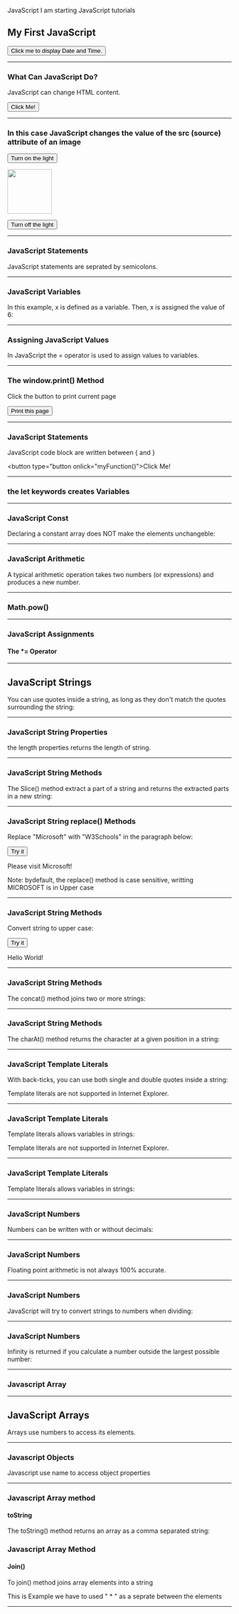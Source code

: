 JavaScript
I am starting JavaScript tutorials
<html>
<body>

<h2>My First JavaScript</h2>

<button type="button"
onclick="document.getElementById('demo').innerHTML = Date()">
Click me to display Date and Time.</button>

<p id="demo"></p>
  
-----------------------------------------------------------
<h3>What Can JavaScript Do?</h3>

<p id="demo">JavaScript can change HTML content.</p>

<button type="button" onclick='document.getElementById("demo").innerHTML = "Hello JavaScript!"'>Click Me!</button>

---------------------------------------------------------------------------------------------
 
<h3>In this case JavaScript changes the value of the src (source) attribute of an image</h3> 
  
  <button onclick="document.getElementById('myImage').src='pic_bulbon.gif'">Turn on the light</button>

<img id="myImage" src="pic_bulboff.gif" style="width:100px">

<button onclick="document.getElementById('myImage').src='pic_bulboff.gif'">Turn off the light</button>
  
----------------------------------------------------------------------------------------------------

<h3>JavaScript Statements</h3>
  <p>JavaScript statements are seprated by semicolons.</p>
  
  <p id="demo1></p>
   
  <script>
         let a, b, c;
         a = 5;
         b = 7;
         c = a + b;
  documents.getElementById("demo1").innerHTML = c;
  </script>
  
---------------------------------------------------------
                              
 <h3>JavaScript Variables</h3>

<p>In this example, x is defined as a variable. Then, x is assigned the value of 6:</p>

<p id="demo"></p>

<script>
      let x;
      x = 6;
document.getElementById("demo").innerHTML = x;
</script>
                              
 --------------------------------------------
                              
 <h3>Assigning JavaScript Values</h3>

<p>In JavaScript the = operator is used to assign values to variables.</p>

<p id="demo"></p>

<script>
let x, y;
x = 5;
y = 6;
document.getElementById("demo").innerHTML = x + y;
</script>
------------------------------------------------
                             
 <h3>The window.print() Method</h3>
                              
 <p>Click the button to print current page</p>
 
 <button onlick="window.print()">Print this page</button>
                                
--------------------------------------------------------
<h3>JavaScript Statements</h3>
<p>JavaScript code block are written between { and } </p>
                                
 <button type="button onlick="myFunction()">Click Me! </button>
  
  <p id="demo1"></p>
  <p id="demo2"></p>
  
  <script>
    function myFunction() {
    document.getElementById("demo1").innerHTML = "Hello Ranjan";
    document.getElementById("demo2").innerHTML = "How are You?";
    }
  </script>
  
  ----------------------------------------------------------------
  <h3>the <b>let</b> keywords creates Variables</h3>
  
  <p id="demo"></p>
  
  <script>
  let x, y;
    x = 5 + 6;
    y = x * 5;
    
    document.getElementById("deno").innerHTML = y;
  </script>  
 --------------------------------------------------------------------
  <h3>JavaScript Const</h3>
  <p>Declaring a constant array does NOT make the elements unchangeble:</p>
  
  <p id="demo"></p>

  <script>
  // Create an Array:
  const cars = ["Saab", "Volvo", "BMW"];

  // Change an element:
  cars[0] = "Toyota";

  // Add an element:
  cars.push("Audi");

  // Display the Array:
  document.getElementById("demo").innerHTML = cars;
    </script>
  
-------------------------------------------------------
  <h3>JavaScript Arithmetic</h3>
  
  <p>A typical arithmetic operation takes two numbers (or expressions) and produces a new number.</p>
  
  <p id="demo"></p>
  
  <script>
    let a = 3;
    let x = (100 + 50)* a;
    
    document.getElementById("demo").innerHTML = x;
    
  </script>
--------------------------------------------------
  
 <h3>Math.pow()</h3>

  <p id="demo"></p>

  <script>
  let x = 5;
  document.getElementById("demo").innerHTML = Math.pow(x,2);
  </script>
  
--------------------------------------------
  
 <h3>JavaScript Assignments</h3>
 <h4>The *= Operator</h4>

 <p id="demo"></p>

 <script>
 let x = 10;
 x += 5;
 document.getElementById("demo").innerHTML = x;
 </script>
-------------------------------------------------
<h2>JavaScript Strings</h2>

  <p>You can use quotes inside a string, as long as they don't match the quotes surrounding the string:</p>

  <p id="demo"></p>

  <script>
  let answer1 = "It's alright";
  let answer2 = "He is called 'Johnny'";
  let answer3 = 'He is called "Johnny"';

  document.getElementById("demo").innerHTML =
  answer1 + "<br>" + 
  answer2 + "<br>" + 
  answer3;
  </script>
 --------------------------------------------
  
  <h3> JavaScript String Properties </h3>
  <p> the length properties returns the length of string.</p>
  
  <p id="demo"></p>
  
  <script>
    let text ="abcdefghijklmnopqrstuvwxyz";
    documents.getElementById("demo").innerHTML = text.length;
  </script>
  ------------------------------------------------------------
  
  <h3>JavaScript String Methods</h3>
  
  <p>The Slice() method extract a part of a string and returns the extracted parts in a new string:</p>
  
  <p id="demo"></p>
  
  <script>
    let str = "Mango, Banana, Apple";
    document.getElementById("demo").innerHTML = str.slice(15,24);
  </script>
 --------------------------------------------------------------
<h3>JavaScript String replace() Methods</h3>

<p>Replace "Microsoft" with "W3Schools" in the paragraph below:</p>

<button onclick="myFunction()">Try it</button>

<p id="demo">Please visit Microsoft!</p>

<script>
function myFunction() {
  let text = document.getElementById("demo").innerHTML;
  document.getElementById("demo").innerHTML =
  text.replace("Microsoft","Google");
}
</script>
  
Note: bydefault, the replace() method is case sensitive, writting MICROSOFT is in Upper case
  
-------------------------------------------------
<h3>JavaScript String Methods</h3>
<p>Convert string to upper case:</p>

<button onclick="myFunction()">Try it</button>

<p id="demo">Hello World!</p>

<script>
function myFunction() {
  let text = document.getElementById("demo").innerHTML;
  document.getElementById("demo").innerHTML =
  text.toUpperCase();
}
</script>
---------------------------------
<h3>JavaScript String Methods</h3>

<p>The concat() method joins two or more strings:</p>

<p id="demo"></p>

<script>
let text1 = "Hello";
let text2 = "Naveen";
let text3 = text1.concat(" ",text2);
document.getElementById("demo").innerHTML = text3;
</script>
------------------------------------------------
<h3>JavaScript String Methods</h3>

<p>The charAt() method returns the character at a given position in a string:</p>

<p id="demo"></p>

<script>
var text = "HELLO WORLD";
document.getElementById("demo").innerHTML = text.charAt(3);
</script>
--------------------------------------------------------
<h3>JavaScript Template Literals</h3>

<p>With back-ticks, you can use both single and double quotes inside a string:</p>

<p id="demo"></p>

<p>Template literals are not supported in Internet Explorer.</p>

<script>
let text = `He's often called "Johnny"`;
document.getElementById("demo").innerHTML = text;
</script>
-----------------------------------------------------------
<h3>JavaScript Template Literals</h3>

<p>Template literals allows variables in strings:</p>

<p id="demo"></p>

<p>Template literals are not supported in Internet Explorer.</p>

<script>
let firstName = "John";
let lastName = "Doe";

let text = `Welcome ${firstName}, ${lastName}!`;

document.getElementById("demo").innerHTML = text;
</script>
------------------------------------------------ 
<h3>JavaScript Template Literals</h3>

<p>Template literals allows variables in strings:</p>

<p id="demo"></p>
<script>
let header = "Templates Literals";
let tags = ["template literals", "javascript", "es6"];

let html = `<h2>${header}</h2><ul>`;

for (const x of tags) {
  html += `<li>${x}</li>`;
}

html += `</ul>`;
document.getElementById("demo").innerHTML = html;
</script>
  
---------------------------------------------------
<h3>JavaScript Numbers</h2>

<p>Numbers can be written with or without decimals:</p>

<p id="demo"></p>

<script>
let x = 3.14;
let y = 3;
document.getElementById("demo").innerHTML = x + "<br>" + y;
</script> 
----------------------------------------------------------
<h3>JavaScript Numbers</h3>

<p>Floating point arithmetic is not always 100% accurate.</p>

<p id="demo"></p>

<script>
let x = 0.2 + 0.1;
document.getElementById("demo").innerHTML = "0.2 + 0.1 = " + x;
</script> 
----------------------------------------------------------------
<h3>JavaScript Numbers</h3>

<p>JavaScript will try to convert strings to numbers when dividing:</p>

<p id="demo"></p>

<script>
let x = "100";
let y = "10";
let z = x / y;   
document.getElementById("demo").innerHTML = z;
</script>  
--------------------------------------------------
<h3>JavaScript Numbers</h3>
<p>Infinity is returned if you calculate a number outside the largest possible number:</p>

<p id="demo"></p>

<script>
let myNumber = 2; 
let txt = "";
while (myNumber != Infinity) {
   myNumber = myNumber * myNumber;
   txt = txt + myNumber + "<br>";
}
document.getElementById("demo").innerHTML = txt;
</script>
----------------------------------------------
 <h3>Javascript Array</h3>

<p id="demo"></p>

<script>
  const cars = ["BMW", " Audi", " Volvo"]
  document.getElementById("demo").innerHTML = cars;
</script>
-------------------------------------------------------
  <h2>JavaScript Arrays</h2>

<p>Arrays use numbers to access its elements.</p>

<p id="demo"></p>

<script>
const person = ["John", "Doe", 46];
document.getElementById("demo").innerHTML = person[0];
</script>
--------------------------------------------------------
<h3>Javascript Objects</h3>

<p>Javascript use name to access object properties</p>

<p id="demo"></p>

<script>
  const person = {firstName:"Naveen", lastName:"Kumar", age:25};

  document.getElementById("demo").innerHTML = person.lastName;
</script>
------------------------------------------------------
<h3>Javascript Array method</h3>

<h4>toString</h4>
<p>The toString() method returns an array as a comma separated string:</p>

<p id="demo"></p>
<script>
  
  const fruits = ["Banana", "Orange", "Apple", "Mango"];
  document.getElementById("demo").innerHTML = fruits.toString();
</script>
---------------------------------------------
<h3>Javascript Array Method</h3>
<h4>Join()</h4>

<p>To join() method joins array elements into a string</p>

<p>This is Example we have to used " * " as a seprate between the elements</p>

<p id="demo"></p>

<script>
  const fruits = ["Banana", "Mango", "Orange", "Apple"]
  document.getElementById("demo").innerHTML = fruits.join(" * ");
</script>
--------------------------------------------------
  
</body>
</html>
